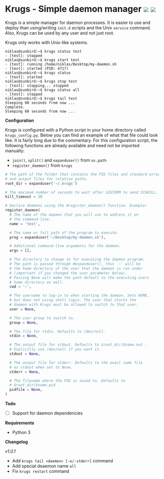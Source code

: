 # Krugs - Simple daemon manager ![](http://i.imgur.com/TV2l7Iy.png) ![](http://i.imgur.com/uuTtLzU.png)

Krugs is a simple manager for daemon processes. It is easier to use and
deploy than using/writing `init.d` scripts and the Unix `service` command.
Also, Krugs can be used by any user and not just root.

Krugs only works with Unix-like systems.

    niklas@sunbird:~$ krugs status test
    - [test]: stopped
    niklas@sunbird:~$ krugs start test
    - [test]: running /home/niklas/Desktop/my-daemon.sh
    - [test]: started (PID: 4717)
    niklas@sunbird:~$ krugs status
    - [test]: started
    niklas@sunbird:~$ krugs stop test
    - [test]: stopping... stopped
    niklas@sunbird:~$ krugs status all
    - [test]: stopped
    niklas@sunbird:~$ krugs tail test
    Sleeping 60 seconds from now ...
    Complete.
    Sleeping 60 seconds from now ...

__Configuration__

Krugs is configured with a Python script in your home directory called
`krugs_config.py`. Below you can find an example of what that file could
look like. It is fairly long due to the commentary. For this configuration
script, the following functions are already available and need not be
imported manually:

* `join()`, `split()` and `expanduser()` from `os.path`
* `register_daemon()` from `krugs`

```python
# The path of the folder that contains the PID files and standard error
# and output files for relative paths.
root_dir = expanduser('~/.krugs')

# The maximum number of seconds to wait after SIGTERM to send SIGKILL.
kill_timeout = 10

# Declare daemons using the #register_daemon() function. Example:
register_daemon(
  # The name of the daemon that you will use to address it on
  # the command-line.
  name = 'test',

  # The name or full path of the program to execute.
  prog = expanduser('~/Desktop/my-daemon.sh'),

  # Additional command-line arguments for the daemon.
  args = [],

  # The directory to change to for executing the daemon program.
  # The path is passed through #expanduser(), thus `~` will be
  # the home directory of the user that the daemon is run under
  # (important if you changed the user parameter below).
  # Passing None will make the path default to the executing users
  # home directory as well.
  cwd = '~',

  # The username to log-in to when starting the daemon. Sets HOME,
  # but does not using shell login. The user that starts the
  # daemon with Krugs must be allowed to switch to that user.
  user = None,

  # The user group to switch to.
  group = None,

  # The file for stdin. Defaults to /dev/null.
  stdin = None,

  # The output file for stdout. Defaults to $root_dir/$name.out .
  # Explicitly use /dev/null if you want it.
  stdout = None,

  # The output file for stderr. Defaults to the exact same file
  # as stdout when set to None.
  stderr = None,

  # The filename where the PID is saved to. Defaults to
  # $root_dir/$name.pid .
  pidfile = None,
)
```

__Todo__

* [ ] Support for daemon dependencies

__Requirements__

* Python 3

__Changelog__

*v1.0.1*

* Add `krugs tail <daemon> [-e/-stderr]` command
* Add special deaemon name `all`
* Fix `krugs restart` command
